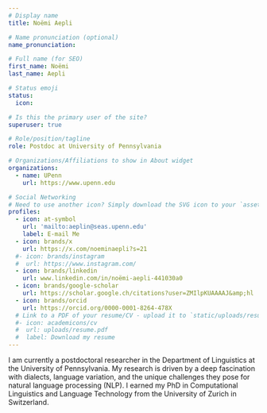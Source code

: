 ```yaml
---
# Display name
title: Noëmi Aepli

# Name pronunciation (optional)
name_pronunciation: 

# Full name (for SEO)
first_name: Noëmi
last_name: Aepli

# Status emoji
status:
  icon:

# Is this the primary user of the site?
superuser: true

# Role/position/tagline
role: Postdoc at University of Pennsylvania

# Organizations/Affiliations to show in About widget
organizations:
  - name: UPenn
    url: https://www.upenn.edu

# Social Networking
# Need to use another icon? Simply download the SVG icon to your `assets/media/icons/` folder.
profiles:
  - icon: at-symbol
    url: 'mailto:aeplin@seas.upenn.edu'
    label: E-mail Me
  - icon: brands/x
    url: https://x.com/noeminaepli?s=21
  #- icon: brands/instagram
  #  url: https://www.instagram.com/
  - icon: brands/linkedin
    url: www.linkedin.com/in/noëmi-aepli-441030a0
  - icon: brands/google-scholar
    url: https://scholar.google.ch/citations?user=ZMIlpKUAAAAJ&amp;hl
  - icon: brands/orcid
    url: https://orcid.org/0000-0001-8264-478X
  # Link to a PDF of your resume/CV - upload it to `static/uploads/resume.pdf`
  #- icon: academicons/cv
  #  url: uploads/resume.pdf
  #  label: Download my resume
---
```


I am currently a postdoctoral researcher in the Department of Linguistics at the University of Pennsylvania. My research is driven by a deep fascination with dialects, language variation, and the unique challenges they pose for natural language processing (NLP). 
I earned my PhD in Computational Linguistics and Language Technology from the University of Zurich in Switzerland. 